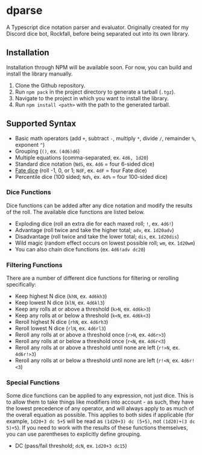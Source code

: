 # dparse
A Typescript dice notation parser and evaluator. Originally created for my Discord dice bot, Rockfall, before being separated out into its own library.

## Installation
Installation through NPM will be available soon. For now, you can build and install the library manually.

1. Clone the Github repository.
2. Run `npm pack` in the project directory to generate a tarball (`.tgz`).
3. Navigate to the project in which you want to install the library.
4. Run `npm install <path>` with the path to the generated tarball.

## Supported Syntax

- Basic math operators (add `+`, subtract `-`, multiply `*`, divide `/`, remainder `%`, exponent `^`)
- Grouping (`()`, ex. `(4d6)d6`)
- Multiple equations (comma-separated, ex. `4d6, 1d20`)
- Standard dice notation (`NdS`, ex. `4d6` = four 6-sided dice)
- [Fate dice](https://en.wikipedia.org/wiki/Fudge_(role-playing_game_system)#Fudge_dice) (roll -1, 0, or 1; `NdF`, ex. `4dF` = four Fate dice)
- Percentile dice (100 sided; `Nd%`, ex. `4d%` = four 100-sided dice)

### Dice Functions
Dice functions can be added after any dice notation and modify the results of the roll. The available dice functions are listed below.

- Exploding dice (roll an extra die for each maxed roll; `!`, ex. `4d6!`)
- Advantage (roll twice and take the higher total; `adv`, ex. `1d20adv`)
- Disadvantage (roll twice and take the lower total; `dis`, ex. `1d20dis`)
- Wild magic (random effect occurs on lowest possible roll; `wm`, ex. `1d20wm`)
- You can also chain dice functions (ex. `4d6!adv dc20`)

### Filtering Functions
There are a number of different dice functions for filtering or rerolling specifically:

- Keep highest N dice (`khN`, ex. `4d6kh3`)
- Keep lowest N dice (`klN`, ex. `4d6kl3`)
- Keep any rolls at or above a threshold (`k>N`, ex. `4d6k>3`)
- Keep any rolls at or below a threshold (`k<N`, ex. `4d6k<3`)
- Reroll highest N dice (`rhN`, ex. `4d6rh3`)
- Reroll lowest N dice (`rlN`, ex. `4d6rl3`)
- Reroll any rolls at or above a threshold once (`r>N`, ex. `4d6r>3`)
- Reroll any rolls at or below a threshold once (`r<N`, ex. `4d6r<3`)
- Reroll any rolls at or above a threshold until none are left (`r!>N`, ex. `4d6r!>3`)
- Reroll any rolls at or below a threshold until none are left (`r!<N`, ex. `4d6r!<3`)

### Special Functions
Some dice functions can be applied to any expression, not just dice. This is to allow them to take things like modifiers into account - as such, they have the lowest precedence of any operator, and will always apply to as much of the overall equation as possible. This applies to both sides if applicable (for example, `1d20+3 dc 5+5` will be read as `(1d20+3) dc (5+5)`, not `(1d20)+(3 dc 5)+5`). If you need to work with the results of these functions themselves, you can use parentheses to explicitly define grouping. 

- DC (pass/fail threshold; `dcN`, ex. `1d20+3 dc15`)
